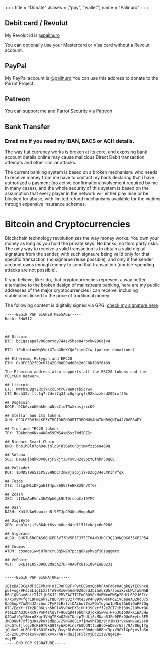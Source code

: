 +++
title = "Donate"
aliases = ["pay", "wallet"]
  name = "Palinuro"
+++

## Debit card / Revolut

My Revolut id is [@palinuro](https://revolut.me/palinuro)

You can optionally use your Mastercard or Visa card without a Revolut account.

## PayPal

My PayPal account is [@palinuro](https://paypal.me/palinuro)
You can use this address to donate to the Parrot Project.

## Patreon

You can support me and Parrot Security via [Patreon](https://patreon.com/parrot)

## Bank Transfer

### Email me if you need my IBAN, BACS or ACH details.

The way [fiat currency](https://en.wikipedia.org/wiki/Fiat_money) works is broken at its core, and exposing bank account details
online may cause malicious Direct Debit transaction attempts and other similar attacks.

The current banking system is based on a broken mechanism: who needs to receive money from
me have to contact my bank declaring that i have authorized a payment
(no active confirmation/involvement required by me in many cases), and the whole security
of this system is based on the assumption that every player in the network will either
play nice or be blocked for abuse, with limited refund mechanisms available for the victims through expensive insurance schemes.

# Bitcoin and Cryptocurrencies

Blockchain technology revolutionizes the way money works.
You own your money as long as you hold the private keys. No banks, no third party risks.
The only way to receive a valid transaction is to obtain a valid digital signature
from the sender, with such signaure being valid only for that specific transaction
(no signarue reuse possible), and only if the sender account owns enough money
to send that transaction (double-spending attacks are not possible).

If you believe, like i do, that cryptocurrencies represent a way better alternative to
the broken design of mainstream banking, here are my public addresses of the major
cryptocurrencies i can receive, including stablecoins linked to the price of traditional money.

The following content is digitally signed via GPG. [check my signature here](../verify/)

```
-----BEGIN PGP SIGNED MESSAGE-----
Hash: SHA512



## Bitcoin
BTC: bc1qazapalv06cmrxdy744zv5hap04rpxkw296qjv4

BTC: 1PaRrotouWgDVeiGTaoGRdXYQdFcjoo7fw (parrot donations)

## Ethereum, Polygon and ERC20
ETH: 0xBFC582fE9cD7142Ed08E04d06e2d8C8Df98f6A89

The Ethereum address also supports all the ERC20 tokens and the POLYGON network.

## Litecoin
LTC: MWrbYDBgYZRcjYKcc5btrG7WeKctb5cYwv
LTC Bech32: ltc1q7r7dvl7q34nc0gsqrgfs92kazzksd209rxf29c

## Dogecoin
DOGE: DCbGvxAUKnkHunWNsxCiqT9wXxasjrxcK9

## Stellar and its tokens
XLM: GCGLGZ3V3NLKF3YTMOIDUEHDOBTZ3BOMUVAH4TNNRVQHTA4JVOGRS4EY

## Tron and TRC20 tokens
TRX: TBAhnbm6Nxa4K8m59EWS4xNSsz7Wd2DZ2r

## Binance Smart Chain
BNB: bnb1h8l87ph9eujnlc9j8l6atun3jtm4fzz6sa469q

## Solana
SOL: DaG6HjbQhw3V8GTjFSkjYJDYoVSH2oypzYQfnkn5UqGE

## Polkadot
DOT: 16MD5T9n5z1P5ySHNDCT3mBvjaq5ji9FDZCg34eLXP3hVfqX

## Tezos
XTZ: tz1gsM1zDFgaE1T4pur6UGzFeBK828hVXfGs

## Zcash
ZEC: t1ZkmApPkhc3HAWphGgk9LTDrcepCz19YMC

## Dash
DASH: Xh3fUAn9owuiznNf9FTJpC94Wuu9mgoBaB

## DigiByte
XDB: dgb1qzjjfv864et6svnh8ucd4tdfl5ffvkejx6u0208

## Algorand
ALGO: GHK7U5RGOAS6QHGPD5V73DV5P3FJ75ETO4N3JMCC3Q2QVNQDK635XP2P54

## Cosmos
ATOM: cosmos1wwj87mhcru3q5w2m7pccg0kaykvqfj0zuggmrx

## VeChain
VET:  0xE1a1857096DBda3A27DF48ABfcB161894EaB0231


-----BEGIN PGP SIGNATURE-----

iQIzBAEBCgAdFiEEVk/M+nIERnPO2F+PytEC9nxQpbkFAmFd6rUACgkQytEC9nxQ
pbl+og/9FsJSL1gILXaffA8wXsGwhAsN9Z0o/dJbiaAu8U5/sooaXvsLWLfwGNhB
B6h1QVGav6gLtTI7ljH6KJ2LPMVZAC7TCEmO8OVEcMmBWxnEWSp2RdfL6P2J6ZLc
n/kSXyW+fgr1DPm16kYErBDPJPPy327PMteJ9P4F89XuwsFMqEiVCaueAD20d375
OaG5upP7uAN4JZrihunJFyP5LRzlzlOArbwtZmzPOmTqynw1pMLq7Ab0iQuEF7Oq
0TJ/EgXf+iTr2DC06Lsn5bOl45vDWcBXSiHHtJSCzrff2eZCT7jMi3Hy21UMwrQG
AteL2nAQ3U+Rc97PoP4ztqvf+96BqD4T0bOnKDjdkW5wwwTH+536Ib0AkK1WAvHw
QJGwGlQyY8mrn8Xgr3VHgTPXoO2NcTKaLpThULjScMUab5JFo0FExOUnR+yLu8FM
JM8DNwf7xf5gJKaykWY1dBpS/Z9NGH88LvfjMwvhTBB/9jxiMH3rvxGaN/we2ssR
cFLGTufjlcgv8cRE9T0kG8TFyWXD9in3Pb8bdNtfLWBcO+WD0vrGsj/9A/06gIYg
jQuhv9LmLZGffD+SO1PrA3yuDsycRL6wYe+SOhdgb8RBhY3pxV9GXlXp0jmsIoSn
loFZx0LMYcaksvkVBn5kVvx/hN7FdaIj3F5lYmjDc2iz9/QgeI8=
=qjPF
-----END PGP SIGNATURE-----
```

